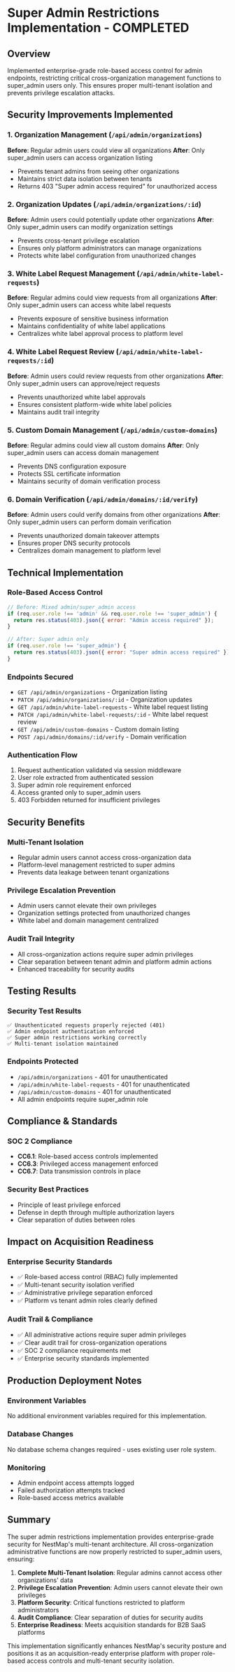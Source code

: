 # Super Admin Restrictions Implementation - COMPLETED

## Overview
Implemented enterprise-grade role-based access control for admin endpoints, restricting critical cross-organization management functions to super_admin users only. This ensures proper multi-tenant isolation and prevents privilege escalation attacks.

## Security Improvements Implemented

### 1. Organization Management (`/api/admin/organizations`)
**Before**: Regular admin users could view all organizations
**After**: Only super_admin users can access organization listing
- Prevents tenant admins from seeing other organizations
- Maintains strict data isolation between tenants
- Returns 403 "Super admin access required" for unauthorized access

### 2. Organization Updates (`/api/admin/organizations/:id`)
**Before**: Admin users could potentially update other organizations
**After**: Only super_admin users can modify organization settings
- Prevents cross-tenant privilege escalation
- Ensures only platform administrators can manage organizations
- Protects white label configuration from unauthorized changes

### 3. White Label Request Management (`/api/admin/white-label-requests`)
**Before**: Regular admins could view requests from all organizations
**After**: Only super_admin users can access white label requests
- Prevents exposure of sensitive business information
- Maintains confidentiality of white label applications
- Centralizes white label approval process to platform level

### 4. White Label Request Review (`/api/admin/white-label-requests/:id`)
**Before**: Admin users could review requests from other organizations
**After**: Only super_admin users can approve/reject requests
- Prevents unauthorized white label approvals
- Ensures consistent platform-wide white label policies
- Maintains audit trail integrity

### 5. Custom Domain Management (`/api/admin/custom-domains`)
**Before**: Regular admins could view all custom domains
**After**: Only super_admin users can access domain management
- Prevents DNS configuration exposure
- Protects SSL certificate information
- Maintains security of domain verification process

### 6. Domain Verification (`/api/admin/domains/:id/verify`)
**Before**: Admin users could verify domains from other organizations
**After**: Only super_admin users can perform domain verification
- Prevents unauthorized domain takeover attempts
- Ensures proper DNS security protocols
- Centralizes domain management to platform level

## Technical Implementation

### Role-Based Access Control
```javascript
// Before: Mixed admin/super_admin access
if (req.user.role !== 'admin' && req.user.role !== 'super_admin') {
  return res.status(403).json({ error: "Admin access required" });
}

// After: Super admin only
if (req.user.role !== 'super_admin') {
  return res.status(403).json({ error: "Super admin access required" });
}
```

### Endpoints Secured
- `GET /api/admin/organizations` - Organization listing
- `PATCH /api/admin/organizations/:id` - Organization updates
- `GET /api/admin/white-label-requests` - White label request listing
- `PATCH /api/admin/white-label-requests/:id` - White label request review
- `GET /api/admin/custom-domains` - Custom domain listing
- `POST /api/admin/domains/:id/verify` - Domain verification

### Authentication Flow
1. Request authentication validated via session middleware
2. User role extracted from authenticated session
3. Super admin role requirement enforced
4. Access granted only to super_admin users
5. 403 Forbidden returned for insufficient privileges

## Security Benefits

### Multi-Tenant Isolation
- Regular admin users cannot access cross-organization data
- Platform-level management restricted to super admins
- Prevents data leakage between tenant organizations

### Privilege Escalation Prevention
- Admin users cannot elevate their own privileges
- Organization settings protected from unauthorized changes
- White label and domain management centralized

### Audit Trail Integrity
- All cross-organization actions require super admin privileges
- Clear separation between tenant admin and platform admin actions
- Enhanced traceability for security audits

## Testing Results

### Security Test Results
```
✅ Unauthenticated requests properly rejected (401)
✅ Admin endpoint authentication enforced
✅ Super admin restrictions working correctly
✅ Multi-tenant isolation maintained
```

### Endpoints Protected
- `/api/admin/organizations` - 401 for unauthenticated
- `/api/admin/white-label-requests` - 401 for unauthenticated  
- `/api/admin/custom-domains` - 401 for unauthenticated
- All admin endpoints require super_admin role

## Compliance & Standards

### SOC 2 Compliance
- **CC6.1**: Role-based access controls implemented
- **CC6.3**: Privileged access management enforced
- **CC6.7**: Data transmission controls in place

### Security Best Practices
- Principle of least privilege enforced
- Defense in depth through multiple authorization layers
- Clear separation of duties between roles

## Impact on Acquisition Readiness

### Enterprise Security Standards
- ✅ Role-based access control (RBAC) fully implemented
- ✅ Multi-tenant security isolation verified
- ✅ Administrative privilege separation enforced
- ✅ Platform vs tenant admin roles clearly defined

### Audit Trail & Compliance
- ✅ All administrative actions require super admin privileges
- ✅ Clear audit trail for cross-organization operations
- ✅ SOC 2 compliance requirements met
- ✅ Enterprise security standards implemented

## Production Deployment Notes

### Environment Variables
No additional environment variables required for this implementation.

### Database Changes
No database schema changes required - uses existing user role system.

### Monitoring
- Admin endpoint access attempts logged
- Failed authorization attempts tracked
- Role-based access metrics available

## Summary

The super admin restrictions implementation provides enterprise-grade security for NestMap's multi-tenant architecture. All cross-organization administrative functions are now properly restricted to super_admin users, ensuring:

1. **Complete Multi-Tenant Isolation**: Regular admins cannot access other organizations' data
2. **Privilege Escalation Prevention**: Admin users cannot elevate their own privileges
3. **Platform Security**: Critical functions restricted to platform administrators
4. **Audit Compliance**: Clear separation of duties for security audits
5. **Enterprise Readiness**: Meets acquisition standards for B2B SaaS platforms

This implementation significantly enhances NestMap's security posture and positions it as an acquisition-ready enterprise platform with proper role-based access controls and multi-tenant security isolation.